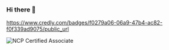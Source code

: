 ### Hi there 👋


https://www.credly.com/badges/f0279a06-06a9-47b4-ac82-f0f339ad9075/public_url



![NCP Certified Associate](https://edu.ncloud.com/public/img/associate.svg)


<!--
**Tekk-97/Tekk-97** is a ✨ _special_ ✨ repository because its `README.md` (this file) appears on your GitHub profile.

Here are some ideas to get you started:

- 🔭 I’m currently working on ...
- 🌱 I’m currently learning ...
- 👯 I’m looking to collaborate on ...
- 🤔 I’m looking for help with ...
- 💬 Ask me about ...
- 📫 How to reach me: ...
- 😄 Pronouns: ...
- ⚡ Fun fact: ...
-->
